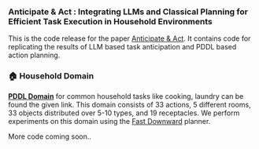 ### Anticipate & Act : Integrating LLMs and Classical Planning for Efficient Task Execution in Household Environments

This is the code release for the paper [Anticipate & Act](https://raraghavarora.github.io/ahsoka). It contains code for replicating the results of LLM based task anticipation and PDDL based action planning.

### :house: Household Domain
**[PDDL Domain](https://github.com/AnticipateAndAct/AnticipateAndAct/tree/main/PDDL)**
for common household tasks like cooking, laundry can be found the given link. This domain consists of 33 actions, 5 different rooms, 33 objects distributed over 5-10 types, and 19 receptacles. We perform experiments on this domain using the [Fast Downward](https://www.fast-downward.org/) planner.

More code coming soon..
<!--
**AnticipateAndAct/AnticipateAndAct** is a ✨ _special_ ✨ repository because its `README.md` (this file) appears on your GitHub profile.

Here are some ideas to get you started:


- 🔭 I’m currently working on ...
- 🌱 I’m currently learning ...
- 👯 I’m looking to collaborate on ...
- 🤔 I’m looking for help with ...
- 💬 Ask me about ...
- 📫 How to reach me: ...
- 😄 Pronouns: ...
- ⚡ Fun fact: ...
-->

